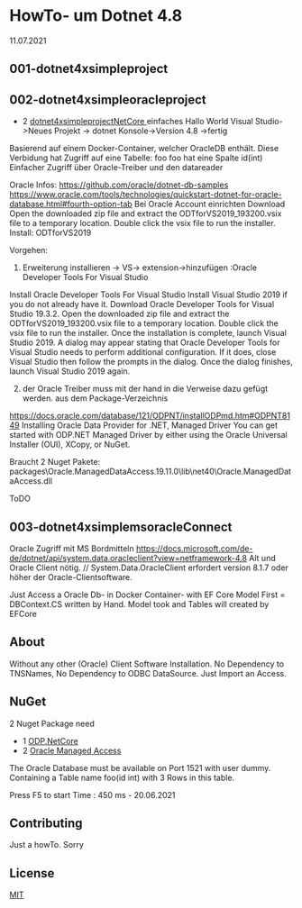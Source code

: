 ﻿# HowTo- um Dotnet 4.8
11.07.2021


## 001-dotnet4xsimpleproject




## 002-dotnet4xsimpleoracleproject
* 2 [dotnet4xsimpleprojectNetCore ](https://github.com/alexanderfontana/howtodotnet4x/blob/master/002-dotnet4xsimpleoracleproject/readme.md)
einfaches Hallo World
Visual Studio->Neues Projekt -> dotnet Konsole->Version 4.8 ->fertig

Basierend auf einem Docker-Container, welcher OracleDB enthält.
Diese Verbidung hat Zugriff auf eine Tabelle: foo
foo hat eine Spalte id(int)
Einfacher Zugriff über Oracle-Treiber und den datareader

Oracle Infos:
https://github.com/oracle/dotnet-db-samples
https://www.oracle.com/tools/technologies/quickstart-dotnet-for-oracle-database.html#fourth-option-tab
Bei Oracle Account einrichten
Download
Open the downloaded zip file and extract the ODTforVS2019_193200.vsix file to a temporary location. Double click the vsix file to run the installer.
Install:
ODTforVS2019



Vorgehen:
1. Erweiterung installieren -> VS-> extension->hinzufügen :Oracle Developer Tools For Visual Studio

Install Oracle Developer Tools For Visual Studio
Install Visual Studio 2019 if you do not already have it.
Download Oracle Developer Tools for Visual Studio 19.3.2.
Open the downloaded zip file and extract the ODTforVS2019_193200.vsix file to a temporary location. Double click the vsix file to run the installer.
Once the installation is complete, launch Visual Studio 2019.
A dialog may appear stating that Oracle Developer Tools for Visual Studio
needs to perform additional configuration.
If it does, close Visual Studio then follow the prompts in the dialog. 
Once the dialog finishes, launch Visual Studio 2019 again.


2. der Oracle Treiber muss mit der hand in die Verweise dazu gefügt werden.
aus dem Package-Verzeichnis

https://docs.oracle.com/database/121/ODPNT/installODPmd.htm#ODPNT8149
Installing Oracle Data Provider for .NET, Managed Driver
You can get started with ODP.NET Managed Driver by either using the Oracle Universal Installer (OUI), XCopy, or NuGet.


Braucht 2 Nuget Pakete:
    <PackageReference Include="ODP.NetCore" Version="2.0.12" />
    <PackageReference Include="Oracle.ManagedDataAccess" Version="19.11.0" />
      <HintPath>packages\Oracle.ManagedDataAccess.19.11.0\lib\net40\Oracle.ManagedDataAccess.dll</HintPath>





ToDO
## 003-dotnet4xsimplemsoracleConnect
Oracle Zugriff mit MS Bordmitteln
https://docs.microsoft.com/de-de/dotnet/api/system.data.oracleclient?view=netframework-4.8
Alt und Oracle Client nötig.
  // System.Data.OracleClient erfordert version 8.1.7 oder höher der Oracle-Clientsoftware.
             




Just Access a Oracle Db- in Docker Container- with EF Core 
Model First = DBContext.CS written by Hand.
Model took and Tables will created by EFCore

## About
Without any other (Oracle) Client Software Installation.
No Dependency to TNSNames, 
No Dependency to ODBC DataSource.
Just Import an Access.


## NuGet
   2 Nuget Package need
* 1 [ODP.NetCore ](https://www.nuget.org/packages/ODP.NetCore/)
* 2 [Oracle Managed Access ](https://www.nuget.org/packages/Oracle.ManagedDataAccess.Core)
 

The Oracle Database must be available on Port 1521 with user dummy. Containing a Table name foo(id int) with 3 Rows in this table.


Press F5 to start
Time : 450 ms - 20.06.2021 

## Contributing
Just a howTo. Sorry

## License
[MIT](https://choosealicense.com/licenses/mit/)
